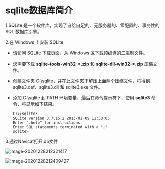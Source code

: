 # sqlite数据库简介

1.SQLite 是一个软件库，实现了自给自足的、无服务器的、零配置的、事务性的 SQL 数据库引擎。

2.在 Windows 上安装 SQLite

- 请访问 [SQLite 下载页面](http://www.sqlite.org/download.html)，从 Windows 区下载预编译的二进制文件。

- 您需要下载 **sqlite-tools-win32-\*.zip** 和 **sqlite-dll-win32-\*.zip** 压缩文件。

- 创建文件夹 C:\sqlite，并在此文件夹下解压上面两个压缩文件，将得到 sqlite3.def、sqlite3.dll 和 sqlite3.exe 文件。

- 添加 C:\sqlite 到 PATH 环境变量，最后在命令提示符下，使用 **sqlite3** 命令，将显示如下结果。

  ```
  C:\>sqlite3
  SQLite version 3.7.15.2 2013-01-09 11:53:05
  Enter ".help" for instructions
  Enter SQL statements terminated with a ";"
  sqlite>
  ```

3.通过Navicat打开.db文件

![image-20201228212321417](C:\Users\12552\AppData\Roaming\Typora\typora-user-images\image-20201228212321417.png)

![image-20201228212409427](C:\Users\12552\AppData\Roaming\Typora\typora-user-images\image-20201228212409427.png)